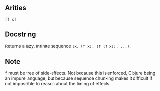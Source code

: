 ## Arities

    [f x]

## Docstring

Returns a lazy, infinite sequence `(x, (f x), (f (f x)), ...)`.

## Note

`f` must be free of side-effects. Not because this is enforced,
Clojure being an impure language, but because sequence chunking makes
it difficult if not impossible to reason about the timing of effects.
